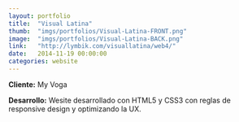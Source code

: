```yaml
---
layout:	portfolio
title:	"Visual Latina"
thumb:	"imgs/portfolios/Visual-Latina-FRONT.png"
image:  "imgs/portfolios/Visual-Latina-BACK.png"
link:   "http://lymbik.com/visuallatina/web4/"
date:   2014-11-19 00:00:00
categories: website
---
```


**Cliente:** My Voga

**Desarrollo:** Wesite desarrollado con HTML5 y CSS3 con reglas de responsive design y optimizando la UX.